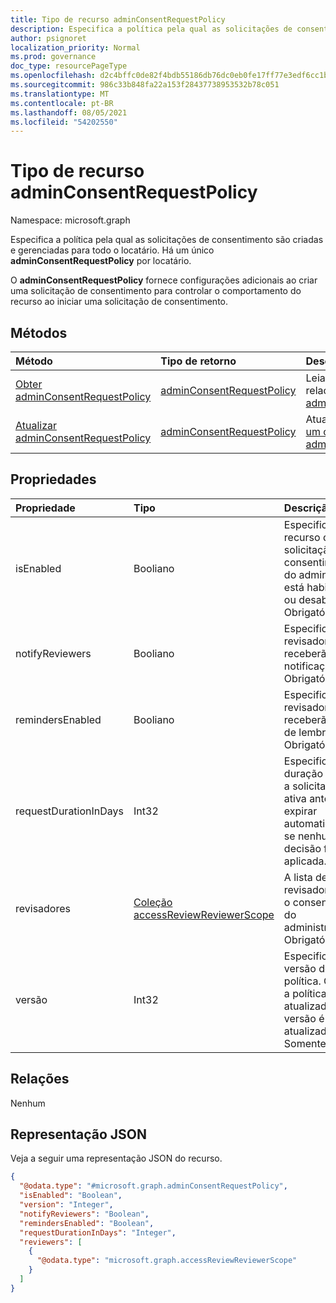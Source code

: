 ```yaml
---
title: Tipo de recurso adminConsentRequestPolicy
description: Especifica a política pela qual as solicitações de consentimento podem ser criadas e gerenciadas para todo o locatário.
author: psignoret
localization_priority: Normal
ms.prod: governance
doc_type: resourcePageType
ms.openlocfilehash: d2c4bffc0de82f4bdb55186db76dc0eb0fe17ff77e3edf6cc1b0d6fddcf32d68
ms.sourcegitcommit: 986c33b848fa22a153f28437738953532b78c051
ms.translationtype: MT
ms.contentlocale: pt-BR
ms.lasthandoff: 08/05/2021
ms.locfileid: "54202550"
---
```

# <a name="adminconsentrequestpolicy-resource-type"></a>Tipo de recurso adminConsentRequestPolicy

Namespace: microsoft.graph

Especifica a política pela qual as solicitações de consentimento são criadas e gerenciadas para todo o locatário. Há um único **adminConsentRequestPolicy** por locatário.

O **adminConsentRequestPolicy** fornece configurações adicionais ao criar uma solicitação de consentimento para controlar o comportamento do recurso ao iniciar uma solicitação de consentimento.

## <a name="methods"></a>Métodos

|Método|Tipo de retorno|Descrição|
|:---|:---|:---|
|[Obter adminConsentRequestPolicy](../api/adminconsentrequestpolicy-get.md)|[adminConsentRequestPolicy](../resources/adminconsentrequestpolicy.md)|Leia as propriedades e as relações de um [objeto adminConsentRequestPolicy.](../resources/adminconsentrequestpolicy.md)|
|[Atualizar adminConsentRequestPolicy](../api/adminconsentrequestpolicy-update.md)|[adminConsentRequestPolicy](../resources/adminconsentrequestpolicy.md)|Atualize as propriedades de [um objeto adminConsentRequestPolicy.](../resources/adminconsentrequestpolicy.md)|

## <a name="properties"></a>Propriedades

|Propriedade|Tipo|Descrição|
|:---|:---|:---|
|isEnabled|Booliano|Especifica se o recurso de solicitação de consentimento do administrador está habilitado ou desabilitado. Obrigatório.|
|notifyReviewers|Booliano|Especifica se os revisadores receberão notificações. Obrigatório.|
|remindersEnabled|Booliano|Especifica se os revisadores receberão emails de lembrete. Obrigatório.|
|requestDurationInDays|Int32|Especifica a duração em que a solicitação está ativa antes de expirar automaticamente se nenhuma decisão for aplicada.|
|revisadores|[Coleção accessReviewReviewerScope](../resources/accessreviewreviewerscope.md)|A lista de revisadores para o consentimento do administrador. Obrigatório.|
|versão|Int32|Especifica a versão dessa política. Quando a política é atualizada, essa versão é atualizada. Somente leitura.|

## <a name="relationships"></a>Relações

Nenhum

## <a name="json-representation"></a>Representação JSON

Veja a seguir uma representação JSON do recurso.
<!-- {
  "blockType": "resource",
  "keyProperty": "id",
  "@odata.type": "microsoft.graph.adminConsentRequestPolicy",
  "openType": false
}
-->
``` json
{
  "@odata.type": "#microsoft.graph.adminConsentRequestPolicy",
  "isEnabled": "Boolean",
  "version": "Integer",
  "notifyReviewers": "Boolean",
  "remindersEnabled": "Boolean",
  "requestDurationInDays": "Integer",
  "reviewers": [
    {
      "@odata.type": "microsoft.graph.accessReviewReviewerScope"
    }
  ]
}
```

